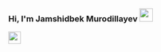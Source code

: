 ### Hi, I'm Jamshidbek Murodillayev <img src="https://media.giphy.com/media/hvRJCLFzcasrR4ia7z/giphy.gif" width="27px">
<a href="https://instagram.com/jamshidbek_2804">
  <img src="https://www.google.com/imgres?imgurl=https%3A%2F%2Fi.pinimg.com%2Foriginals%2F89%2F99%2Fb5%2F8999b590653c8137ae0d80053a4e78d0.png&imgrefurl=https%3A%2F%2Fwww.pinterest.com%2Fpin%2F17944098506466480%2F&tbnid=ZpXctiltgaMT7M&vet=12ahUKEwidr_76_cn7AhXupIsKHTLmA-0QMygSegUIARDYAQ..i&docid=0o25iV73rGSYlM&w=1024&h=1024&q=instagram&hl=ru&ved=2ahUKEwidr_76_cn7AhXupIsKHTLmA-0QMygSegUIARDYAQ" width="25px">
 </a>
